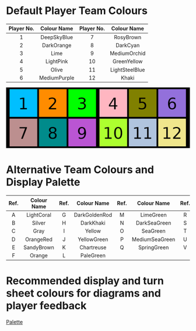 # Default Player Team Colours #

| Player No. | Colour Name   | Player No. |Colour Name    |
| :--------: | :-----------: | :--------: | :-----------: |
| 1          | DeepSkyBlue   | 7          |RosyBrown      |
| 2          | DarkOrange    | 8          |DarkCyan       |
| 3          | Lime          | 9          |MediumOrchid   |
| 4          | LightPink     | 10         |GreenYellow    |
| 5          | Olive         | 11         |LightSteelBlue |
| 6          | MediumPurple  | 12         |Khaki          |

![Color Matrix](../Player_Team_Colors/ColorMatrixv2.png)

# Alternative Team Colours and Display Palette #
| Ref. | Colour Name   | Ref. |Colour Name    | Ref. |Colour Name    | Ref. |Colour Name    | Ref. |Colour Name    |
| :--: | :-----------: | :--: | :-----------: | :--: | :-----------: | :--: | :-----------: | :--: | :-----------: |
| A    | LightCoral    | G    | DarkGoldenRod | M    | LimeGreen     | R    | Aqua          | W    | Violet        |
| B    | Silver        | H    | DarkKhaki     | N    | DarkSeaGreen  | S    | CadetBlue     | X    | Plum          |
| C    | Gray          | I    | Yellow        | O    | SeaGreen      | T    | LightSkyBlue  | Y    |MediumVioletRed|
| D    | OrangeRed     | J    | YellowGreen   | P    | MediumSeaGreen| U    |MediumSlateBlue| Z    | DeepPink      |
| E    | SandyBrown    | K    | Chartreuse    | Q    | SpringGreen   | V    | BlueViolet    | AA   | Crimson       |
| F    | Orange        | L    | PaleGreen     |      |               |      |               |      |               |

# Recommended display and turn sheet colours for diagrams and player feedback #

[Palette](../Player_Team_Colors/Matrix13_3.png)


